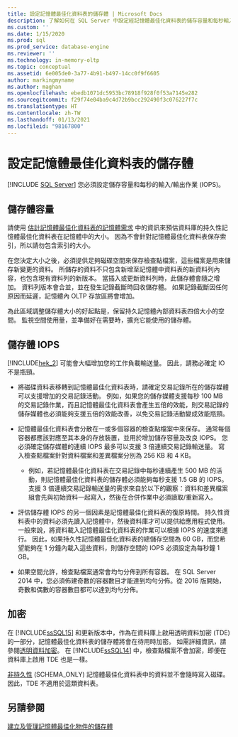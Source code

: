 ```yaml
---
title: 設定記憶體最佳化資料表的儲存體 | Microsoft Docs
description: 了解如何在 SQL Server 中設定經記憶體最佳化資料表的儲存容量和每秒輸入/輸出作業數 (IOPS)。
ms.custom: ''
ms.date: 1/15/2020
ms.prod: sql
ms.prod_service: database-engine
ms.reviewer: ''
ms.technology: in-memory-oltp
ms.topic: conceptual
ms.assetid: 6e005de0-3a77-4b91-b497-14cc0f9f6605
author: markingmyname
ms.author: maghan
ms.openlocfilehash: ebedb1071dc5953bc78918f928f0f53a7145e282
ms.sourcegitcommit: f29f74e04ba9c4d72b9bcc292490f3c076227f7c
ms.translationtype: HT
ms.contentlocale: zh-TW
ms.lasthandoff: 01/13/2021
ms.locfileid: "98167800"
---
```

# <a name="configuring-storage-for-memory-optimized-tables"></a>設定記憶體最佳化資料表的儲存體
 [!INCLUDE [SQL Server](../../includes/applies-to-version/sqlserver.md)]
  您必須設定儲存容量和每秒的輸入/輸出作業 (IOPS)。  
  
## <a name="storage-capacity"></a>儲存體容量  

請使用 [估計記憶體最佳化資料表的記憶體需求](../../relational-databases/in-memory-oltp/estimate-memory-requirements-for-memory-optimized-tables.md) 中的資訊來預估資料庫的持久性記憶體最佳化資料表在記憶體中的大小。 因為不會針對記憶體最佳化資料表保存索引，所以請勿包含索引的大小。 
 
在您決定大小之後，必須提供足夠磁碟空間來保存檢查點檔案，這些檔案是用來儲存新變更的資料。 所儲存的資料不只包含新增至記憶體中資料表的新資料列內容，也包含現有資料列的新版本。 當插入或更新資料列時，此儲存體會隨之增加。 資料列版本會合並，並在發生記錄截斷時回收儲存體。 如果記錄截斷因任何原因而延遲，記憶體內 OLTP 存放區將會增加。

為此區域調整儲存體大小的好起點是，保留持久記憶體內部資料表四倍大小的空間。 監視空間使用量，並準備好在需要時，擴充它能使用的儲存體。
  
## <a name="storage-iops"></a>儲存體 IOPS  
 [!INCLUDE[hek_2](../../includes/hek-2-md.md)] 可能會大幅增加您的工作負載輸送量。 因此，請務必確定 IO 不是瓶頸。  
  
-   將磁碟資料表移轉到記憶體最佳化資料表時，請確定交易記錄所在的儲存媒體可以支援增加的交易記錄活動。 例如，如果您的儲存媒體支援每秒 100 MB 的交易記錄作業，而且記憶體最佳化資料表會產生五倍的效能，則交易記錄的儲存媒體也必須能夠支援五倍的效能改善，以免交易記錄活動變成效能瓶頸。  
  
-   記憶體最佳化資料表會分散在一或多個容器的檢查點檔案中來保存。 通常每個容器都應該對應至其本身的存放裝置，並用於增加儲存容量及改良 IOPS。 您必須確定儲存媒體的連續 IOPS 最多可以支援 3 倍連續交易記錄輸送量。 寫入檢查點檔案針對資料檔案和差異檔案分別為 256 KB 和 4 KB。
  
     - 例如，若記憶體最佳化資料表在交易記錄中每秒連續產生 500 MB 的活動，則記憶體最佳化資料表的儲存體必須能夠每秒支援 1.5 GB 的 IOPS。 支援 3 倍連續交易記錄輸送量的需求來自於以下的觀察：資料和差異檔案組會先與初始資料一起寫入，然後在合併作業中必須讀取/重新寫入。  
  
- 評估儲存體 IOPS 的另一個因素是記憶體最佳化資料表的復原時間。 持久性資料表中的資料必須先讀入記憶體中，然後資料庫才可以提供給應用程式使用。 一般來說，將資料載入記憶體最佳化資料表的作業可以根據 IOPS 的速度來進行。 因此，如果持久性記憶體最佳化資料表的總儲存空間為 60 GB，而您希望能夠在 1 分鐘內載入這些資料，則儲存空間的 IOPS 必須設定為每秒鐘 1 GB。  
  
-   如果空間允許，檢查點檔案通常會均勻分佈到所有容器。 在 SQL Server 2014 中，您必須佈建奇數的容器數目才能達到均勻分佈。從 2016 版開始，奇數和偶數的容器數目都可以達到均勻分佈。
  
## <a name="encryption"></a>加密  
 在 [!INCLUDE[ssSQL15](../../includes/sssql16-md.md)] 和更新版本中，作為在資料庫上啟用透明資料加密 (TDE) 的一部分，記憶體最佳化資料表的儲存體將會在待用時加密。 如需詳細資訊，請參閱[透明資料加密](../../relational-databases/security/encryption/transparent-data-encryption.md)。 在 [!INCLUDE[ssSQL14](../../includes/sssql14-md.md)] 中，檢查點檔案不會加密，即便在資料庫上啟用 TDE 也是一樣。

 [非持久性](../../relational-databases/in-memory-oltp/defining-durability-for-memory-optimized-objects.md) (SCHEMA_ONLY) 記憶體最佳化資料表中的資料並不會隨時寫入磁碟。 因此，TDE 不適用於這類資料表。
  
## <a name="see-also"></a>另請參閱  
 [建立及管理記憶體最佳化物件的儲存體](../../relational-databases/in-memory-oltp/creating-and-managing-storage-for-memory-optimized-objects.md)  
  
  
